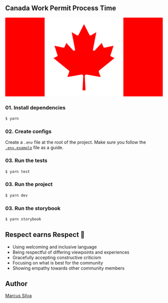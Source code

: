 ## Canada Work Permit Process Time

<p align="center">
  <img width="600px" height="auto" src="./canada_flag.svg" alt="Canada flag" />
</p>

### 01. Install dependencies

```sh
$ yarn
```

### 02. Create configs

Create a `.env` file at the root of the project. Make sure you follow the [`.env.example`](.env.example) file as a guide.

### 03. Run the tests

```sh
$ yarn test
```

### 03. Run the project
```sh
$ yarn dev
```

### 03. Run the storybook
```sh
$ yarn storybook
```

## Respect earns Respect 👏

- Using welcoming and inclusive language
- Being respectful of differing viewpoints and experiences
- Gracefully accepting constructive criticism
- Focusing on what is best for the community
- Showing empathy towards other community members

## Author
[Marcus Silva](https://mvfsillva.dev)
